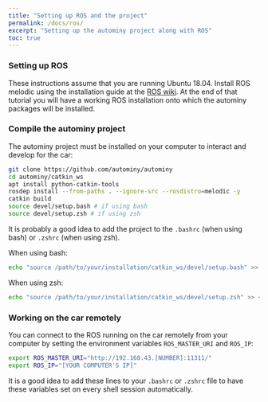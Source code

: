 ```yaml
---
title: "Setting up ROS and the project"
permalink: /docs/ros/
excerpt: "Setting up the autominy project along with ROS"
toc: true
---
```

### Setting up ROS
These instructions assume that you are running Ubuntu 18.04. Install ROS
melodic using the installation guide at the
[ROS wiki](http://wiki.ros.org/melodic/Installation/Ubuntu). At the end of that tutorial you will have a working ROS installation onto which the autominy packages will be installed.

### Compile the autominy project
The autominy project must be installed on your computer to interact and develop for the car:

```bash
git clone https://github.com/autominy/autominy
cd autominy/catkin_ws
apt install python-catkin-tools
rosdep install --from-paths . --ignore-src --rosdistro=melodic -y
catkin build
source devel/setup.bash # if using bash
source devel/setup.zsh # if using zsh
```
It is probably a good idea to add the project to the `.bashrc` (when using bash) or `.zshrc` (when using zsh).

When using bash:
```bash
echo "source /path/to/your/installation/catkin_ws/devel/setup.bash" >> ~/.bashrc
```
When using zsh:
```zsh
echo "source /path/to/your/installation/catkin_ws/devel/setup.zsh" >> ~/.zshrc
```


### Working on the car remotely
You can connect to the ROS running on the car remotely from your computer by setting the environment variables `ROS_MASTER_URI` and `ROS_IP`:

```bash
export ROS_MASTER_URI="http://192.168.43.[NUMBER]:11311/"
export ROS_IP="[YOUR COMPUTER'S IP]"
```

It is a good idea to add these lines to your `.bashrc` or `.zshrc` file to have these variables set on every shell session automatically.
